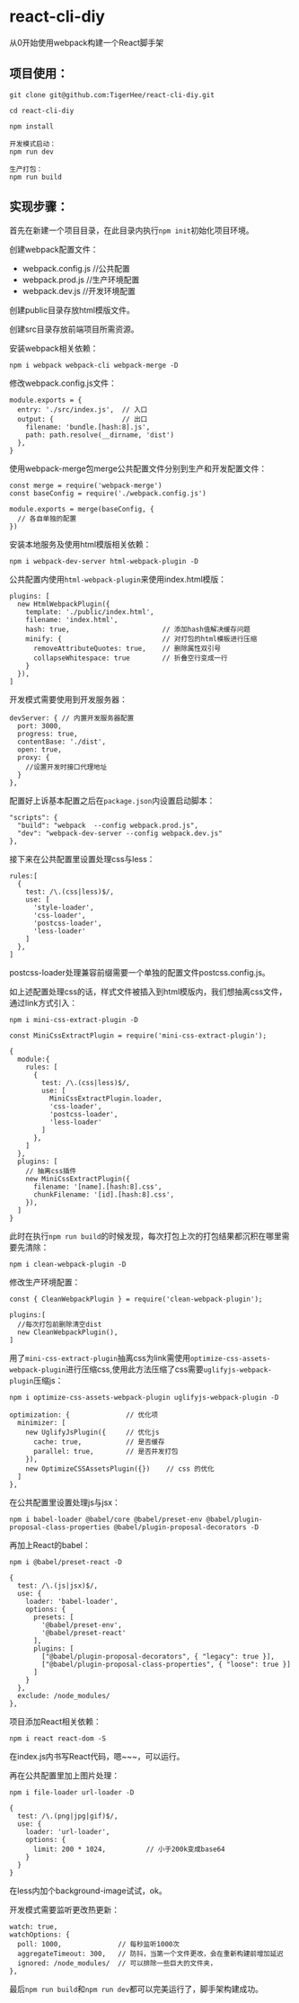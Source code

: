 # react-cli-diy

从0开始使用webpack构建一个React脚手架

## 项目使用：
```
git clone git@github.com:TigerHee/react-cli-diy.git

cd react-cli-diy

npm install

开发模式启动：
npm run dev

生产打包：
npm run build
```
## 实现步骤：

首先在新建一个项目目录，在此目录内执行`npm init`初始化项目环境。

创建webpack配置文件：

 - webpack.config.js  //公共配置
 - webpack.prod.js    //生产环境配置
 - webpack.dev.js     //开发环境配置

创建public目录存放html模版文件。

创建src目录存放前端项目所需资源。

安装webpack相关依赖：

`npm i webpack webpack-cli webpack-merge -D`

修改webpack.config.js文件：
```
module.exports = {
  entry: './src/index.js',  // 入口
  output: {                 // 出口
    filename: 'bundle.[hash:8].js',
    path: path.resolve(__dirname, 'dist')
  },
}
```
使用webpack-merge包merge公共配置文件分别到生产和开发配置文件：

```
const merge = require('webpack-merge')
const baseConfig = require('./webpack.config.js')

module.exports = merge(baseConfig, {
  // 各自单独的配置
})
```

安装本地服务及使用html模版相关依赖：

`npm i webpack-dev-server html-webpack-plugin -D`

公共配置内使用`html-webpack-plugin`来使用index.html模版：

```
plugins: [
  new HtmlWebpackPlugin({
    template: './public/index.html',
    filename: 'index.html',
    hash: true,                       // 添加hash值解决缓存问题
    minify: {                         // 对打包的html模板进行压缩
      removeAttributeQuotes: true,    // 删除属性双引号
      collapseWhitespace: true        // 折叠空行变成一行
    }
  }),
]
```
开发模式需要使用到开发服务器：

```
devServer: { // 内置开发服务器配置
  port: 3000,
  progress: true,
  contentBase: './dist',
  open: true,
  proxy: {
    //设置开发时接口代理地址
  }
},
```

配置好上诉基本配置之后在`package.json`内设置启动脚本：

```
"scripts": {
  "build": "webpack  --config webpack.prod.js",
  "dev": "webpack-dev-server --config webpack.dev.js"
},
```

接下来在公共配置里设置处理css与less：

```
rules:[
  {
    test: /\.(css|less)$/,
    use: [
      'style-loader',
      'css-loader',
      'postcss-loader',
      'less-loader'
    ]
  },
]
```
postcss-loader处理兼容前缀需要一个单独的配置文件postcss.config.js。

如上述配置处理css的话，样式文件被插入到html模版内，我们想抽离css文件，通过link方式引入：

`npm i mini-css-extract-plugin -D`

```
const MiniCssExtractPlugin = require('mini-css-extract-plugin');

{
  module:{
    rules: [
      {
        test: /\.(css|less)$/,
        use: [
          MiniCssExtractPlugin.loader,
          'css-loader',
          'postcss-loader',
          'less-loader'
        ]
      },
    ]
  },
  plugins: [
    // 抽离css插件
    new MiniCssExtractPlugin({
      filename: '[name].[hash:8].css',
      chunkFilename: '[id].[hash:8].css',
    }),
  ]
}
```

此时在执行`npm run build`的时候发现，每次打包上次的打包结果都沉积在哪里需要先清除：

`npm i clean-webpack-plugin -D`

修改生产环境配置：

```
const { CleanWebpackPlugin } = require('clean-webpack-plugin');

plugins:[
  //每次打包前删除清空dist
  new CleanWebpackPlugin(),
]

```

用了`mini-css-extract-plugin`抽离css为link需使用`optimize-css-assets-webpack-plugin`进行压缩css,使用此方法压缩了css需要`uglifyjs-webpack-plugin`压缩js：

`npm i optimize-css-assets-webpack-plugin uglifyjs-webpack-plugin -D`

```
optimization: {              // 优化项
  minimizer: [
    new UglifyJsPlugin({     // 优化js
      cache: true,           // 是否缓存
      parallel: true,        // 是否并发打包
    }),
    new OptimizeCSSAssetsPlugin({})    // css 的优化
  ]
},
```

在公共配置里设置处理js与jsx：

`npm i babel-loader @babel/core @babel/preset-env @babel/plugin-proposal-class-properties @babel/plugin-proposal-decorators -D`

再加上React的babel：

`npm i @babel/preset-react -D`

```
{
  test: /\.(js|jsx)$/,
  use: {
    loader: 'babel-loader',
    options: {
      presets: [
        '@babel/preset-env',
        '@babel/preset-react'
      ],
      plugins: [
        ["@babel/plugin-proposal-decorators", { "legacy": true }],
        ["@babel/plugin-proposal-class-properties", { "loose": true }]
      ]
    }
  },
  exclude: /node_modules/
},
```

项目添加React相关依赖：

`npm i react react-dom -S`

在index.js内书写React代码，嗯~~~，可以运行。

再在公共配置里加上图片处理：

`npm i file-loader url-loader -D`

```
{
  test: /\.(png|jpg|gif)$/,
  use: {
    loader: 'url-loader',
    options: {
      limit: 200 * 1024,          // 小于200k变成base64
    }
  }
}
```
在less内加个background-image试试，ok。

开发模式需要监听更改热更新：

```
watch: true,
watchOptions: {
  poll: 1000,              // 每秒监听1000次
  aggregateTimeout: 300,   // 防抖，当第一个文件更改，会在重新构建前增加延迟
  ignored: /node_modules/  // 可以排除一些巨大的文件夹，
},
```

最后`npm run build`和`npm run dev`都可以完美运行了，脚手架构建成功。